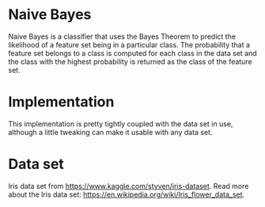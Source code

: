 # Naive Bayes
Naive Bayes is a classifier that uses the Bayes Theorem to predict the likelihood of a feature set being in a particular class. The probability that a feature set belongs to a class is computed for each class in the data set and the class with the highest probability is returned as the class of the feature set.

# Implementation
This implementation is pretty tightly coupled with the data set in use, although a little tweaking can make it usable with any data set.

# Data set
Iris data set from https://www.kaggle.com/styven/iris-dataset. Read more about the Iris data set: https://en.wikipedia.org/wiki/Iris_flower_data_set.
